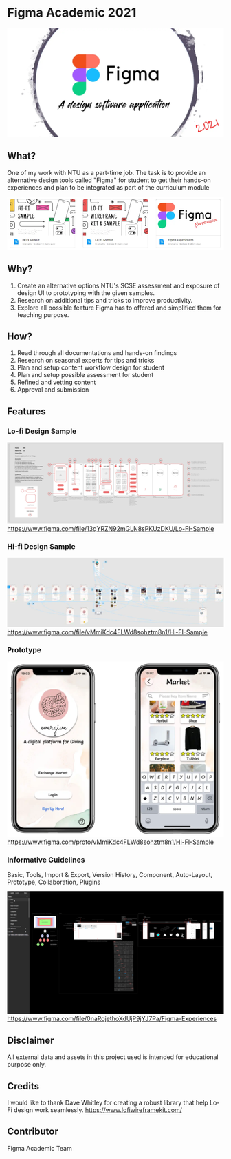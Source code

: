 # Figma Academic 2021

![project_visual_representation](./README.assets/project_visual_representation.webp)

## What?

One of my work with NTU as a part-time job. The task is to provide an alternative design tools called "Figma" for student to get their hands-on experiences and plan to be integrated as part of the curriculum module

![project_visual_representation](./README.assets/content.webp)

## Why?

1. Create an alternative options NTU's SCSE assessment and exposure of design UI to prototyping with the given samples.
2. Research on additional tips and tricks to improve productivity.
3. Explore all possible feature Figma has to offered and simplified them for teaching purpose.

## How?

1. Read through all documentations and hands-on findings
2. Research on seasonal experts for tips and tricks
3. Plan and setup content workflow design for student
4. Plan and setup possible assessment for student
5. Refined and vetting content
6. Approval and submission

## Features

### Lo-fi Design Sample

![lo_fi](./README.assets/sample_lofi.webp)\
https://www.figma.com/file/13qYRZN92mGLN8sPKUzDKU/Lo-FI-Sample

### Hi-fi Design Sample

![hi_fi](./README.assets/sample_hifi.webp)\
https://www.figma.com/file/vMmiKdc4FLWd8sohztm8n1/Hi-FI-Sample

### Prototype

![prototype](./README.assets/prototype.webp)\
https://www.figma.com/proto/vMmiKdc4FLWd8sohztm8n1/Hi-FI-Sample

### Informative Guidelines

Basic, Tools, Import & Export, Version History, Component, Auto-Layout, Prototype, Collaboration, Plugins

![informative_guidelines](./README.assets/figma_experience_content.gif)\
https://www.figma.com/file/0naRojethoXdUjP9jYJ7Pa/Figma-Experiences

## Disclaimer

All external data and assets in this project used is intended for educational purpose only.

## Credits

I would like to thank Dave Whitley for creating a robust library that help Lo-Fi design work seamlessly.
https://www.lofiwireframekit.com/

## Contributor

Figma Academic Team
